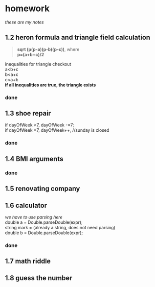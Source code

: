 # homework
*these are my notes*

## 1.2 heron formula and triangle field calculation

> **sqrt (p(p-a)(p-b)(p-c))**,
where  
> **p=(a+b+c)/2**  

inequalities for triangle checkout  
a<b+c  
b<a+c  
c<a+b  
**if all inequalities are true, the triangle exists**  
### done  
## 1.3 shoe repair  
if dayOfWeek >7, dayOfWeek -=7;  
if dayOfWeek =7, dayOfWeek++, //sunday is closed  
### done  
## 1.4 BMI arguments
### done  
## 1.5 renovating company
  
## 1.6 calculator
*we have to use parsing here*  
double a = Double.parseDouble(expr);  
string mark = (already a string, does not need parsing)  
double b = Double.parseDouble(expr);  
### done  
## 1.7 math riddle
  
## 1.8 guess the number
